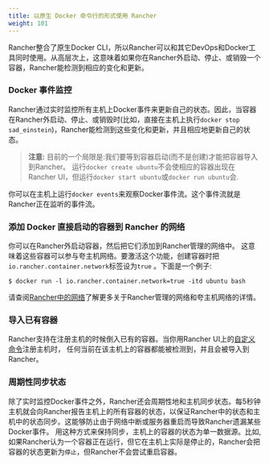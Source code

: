```yaml
---
title: 以原生 Docker 命令行的形式使用 Rancher
weight: 101
---
```


Rancher整合了原生Docker CLI，所以Rancher可以和其它DevOps和Docker工具同时使用。从高层次上，这意味着如果你在Rancher外启动、停止、或销毁一个容器，Rancher能检测到相应的变化和更新。

### Docker 事件监控
Rancher通过实时监控所有主机上Docker事件来更新自己的状态。因此，当容器在Rancher外启动、停止、或销毁时(比如，直接在主机上执行`docker stop sad_einstein`)，Rancher能检测到这些变化和更新，并且相应地更新自己的状态。

> **注意:** 目前的一个局限是:我们要等到容器启动(而不是创建)才能把容器导入到Rancher。 运行`docker create ubuntu`不会使相应的容器出现在Rancher UI，但运行`docker start ubuntu`或`docker run ubuntu`会.

你可以在主机上运行`docker events`来观察Docker事件流。这个事件流就是Rancher正在监听的事件流。

### 添加 Docker 直接启动的容器到 Rancher 的网络

你可以在Rancher外启动容器，然后把它们添加到Rancher管理的网络中。 这意味着这些容器可以参与夸主机网络。要激活这个功能，创建容器时把`io.rancher.container.network`标签设为`true` 。下面是一个例子:

```
$ docker run -l io.rancher.container.network=true -itd ubuntu bash
```

请查阅[Rancher中的网络](/docs/rancher/v1.x/cn/rancher-services/networking/)了解更多关于Rancher管理的网络和夸主机网络的详情。

### 导入已有容器

Rancher支持在注册主机的时候倒入已有的容器。当你用Rancher UI上的[自定义命令](/docs/rancher/v1.x/cn/infrastructure/hosts/custom/)注册主机时， 任何当前在该主机上的容器都能被检测到，并且会被导入到Rancher。

### 周期性同步状态
除了实时监控Docker事件之外，Rancher还会周期性地和主机同步状态。每5秒钟主机就会向Rancher报告主机上的所有容器的状态，以保证Rancher中的状态和主机中的状态同步。这能够防止由于网络中断或服务器重启而导致Rancher遗漏某些Docker事件。 用这种方式来保持同步，主机上的容器的状态为单一数据源。比如, 如果Rancher认为一个容器正在运行，但它在主机上实际是停止的，Rancher会把容器的状态更新为`停止`，但Rancher不会尝试重启容器。
